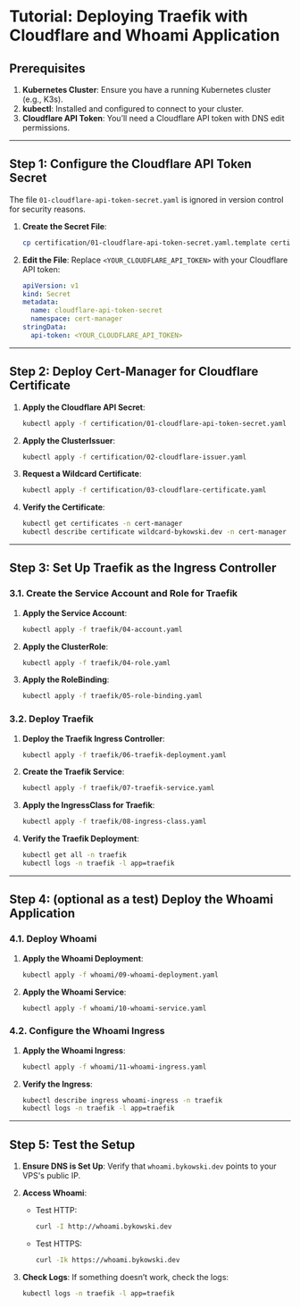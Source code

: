 # Tutorial: Deploying Traefik with Cloudflare and Whoami Application

## Prerequisites
1. **Kubernetes Cluster**: Ensure you have a running Kubernetes cluster (e.g., K3s).
2. **kubectl**: Installed and configured to connect to your cluster.
3. **Cloudflare API Token**: You’ll need a Cloudflare API token with DNS edit permissions.

---

## Step 1: Configure the Cloudflare API Token Secret
The file `01-cloudflare-api-token-secret.yaml` is ignored in version control for security reasons.

1. **Create the Secret File**:
   ```bash
   cp certification/01-cloudflare-api-token-secret.yaml.template certification/01-cloudflare-api-token-secret.yaml
   ```

2. **Edit the File**:
   Replace `<YOUR_CLOUDFLARE_API_TOKEN>` with your Cloudflare API token:
   ```yaml
   apiVersion: v1
   kind: Secret
   metadata:
     name: cloudflare-api-token-secret
     namespace: cert-manager
   stringData:
     api-token: <YOUR_CLOUDFLARE_API_TOKEN>
   ```

---

## Step 2: Deploy Cert-Manager for Cloudflare Certificate

1. **Apply the Cloudflare API Secret**:
   ```bash
   kubectl apply -f certification/01-cloudflare-api-token-secret.yaml
   ```

2. **Apply the ClusterIssuer**:
   ```bash
   kubectl apply -f certification/02-cloudflare-issuer.yaml
   ```

3. **Request a Wildcard Certificate**:
   ```bash
   kubectl apply -f certification/03-cloudflare-certificate.yaml
   ```

4. **Verify the Certificate**:
   ```bash
   kubectl get certificates -n cert-manager
   kubectl describe certificate wildcard-bykowski.dev -n cert-manager
   ```

---

## Step 3: Set Up Traefik as the Ingress Controller

### 3.1. **Create the Service Account and Role for Traefik**

1. **Apply the Service Account**:
   ```bash
   kubectl apply -f traefik/04-account.yaml
   ```

2. **Apply the ClusterRole**:
   ```bash
   kubectl apply -f traefik/04-role.yaml
   ```

3. **Apply the RoleBinding**:
   ```bash
   kubectl apply -f traefik/05-role-binding.yaml
   ```

### 3.2. **Deploy Traefik**

1. **Deploy the Traefik Ingress Controller**:
   ```bash
   kubectl apply -f traefik/06-traefik-deployment.yaml
   ```

2. **Create the Traefik Service**:
   ```bash
   kubectl apply -f traefik/07-traefik-service.yaml
   ```

3. **Apply the IngressClass for Traefik**:
   ```bash
   kubectl apply -f traefik/08-ingress-class.yaml
   ```

4. **Verify the Traefik Deployment**:
   ```bash
   kubectl get all -n traefik
   kubectl logs -n traefik -l app=traefik
   ```

---

## Step 4: (optional as a test) Deploy the Whoami Application

### 4.1. **Deploy Whoami**

1. **Apply the Whoami Deployment**:
   ```bash
   kubectl apply -f whoami/09-whoami-deployment.yaml
   ```

2. **Apply the Whoami Service**:
   ```bash
   kubectl apply -f whoami/10-whoami-service.yaml
   ```

### 4.2. **Configure the Whoami Ingress**

1. **Apply the Whoami Ingress**:
   ```bash
   kubectl apply -f whoami/11-whoami-ingress.yaml
   ```

2. **Verify the Ingress**:
   ```bash
   kubectl describe ingress whoami-ingress -n traefik
   kubectl logs -n traefik -l app=traefik
   ```

---

## Step 5: Test the Setup

1. **Ensure DNS is Set Up**:
   Verify that `whoami.bykowski.dev` points to your VPS's public IP.

2. **Access Whoami**:
   - Test HTTP:
     ```bash
     curl -I http://whoami.bykowski.dev
     ```
   - Test HTTPS:
     ```bash
     curl -Ik https://whoami.bykowski.dev
     ```

3. **Check Logs**:
   If something doesn’t work, check the logs:
   ```bash
   kubectl logs -n traefik -l app=traefik
   ```
